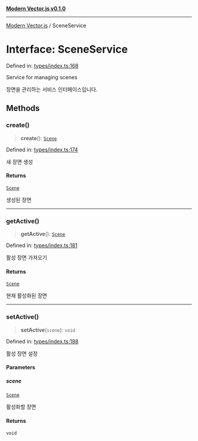 [**Modern Vector.js v0.1.0**](../README.md)

***

[Modern Vector.js](../README.md) / SceneService

# Interface: SceneService

Defined in: [types/index.ts:168](https://github.com/miridih-jwpark02/modern-vector.js/blob/58855110338ab7f20b2d2c6d39daa31fbf837bc1/src/core/types/index.ts#L168)

Service for managing scenes

장면을 관리하는 서비스 인터페이스입니다.

## Methods

### create()

> **create**(): [`Scene`](Scene.md)

Defined in: [types/index.ts:174](https://github.com/miridih-jwpark02/modern-vector.js/blob/58855110338ab7f20b2d2c6d39daa31fbf837bc1/src/core/types/index.ts#L174)

새 장면 생성

#### Returns

[`Scene`](Scene.md)

생성된 장면

***

### getActive()

> **getActive**(): [`Scene`](Scene.md)

Defined in: [types/index.ts:181](https://github.com/miridih-jwpark02/modern-vector.js/blob/58855110338ab7f20b2d2c6d39daa31fbf837bc1/src/core/types/index.ts#L181)

활성 장면 가져오기

#### Returns

[`Scene`](Scene.md)

현재 활성화된 장면

***

### setActive()

> **setActive**(`scene`): `void`

Defined in: [types/index.ts:188](https://github.com/miridih-jwpark02/modern-vector.js/blob/58855110338ab7f20b2d2c6d39daa31fbf837bc1/src/core/types/index.ts#L188)

활성 장면 설정

#### Parameters

##### scene

[`Scene`](Scene.md)

활성화할 장면

#### Returns

`void`
